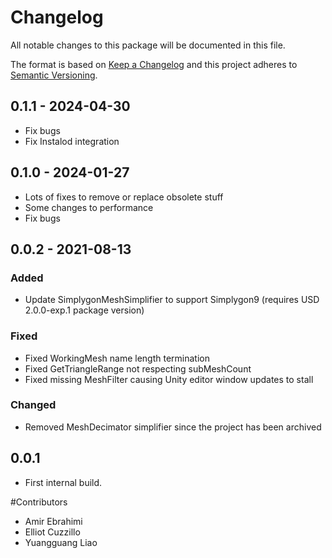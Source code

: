 # Changelog
All notable changes to this package will be documented in this file.

The format is based on [Keep a Changelog](http://keepachangelog.com/en/1.0.0/)
and this project adheres to [Semantic Versioning](http://semver.org/spec/v2.0.0.html).

## 0.1.1 - 2024-04-30
- Fix bugs
- Fix Instalod integration

## 0.1.0 - 2024-01-27
- Lots of fixes to remove or replace obsolete stuff
- Some changes to performance
- Fix bugs

## 0.0.2 - 2021-08-13
### Added
- Update SimplygonMeshSimplifier to support Simplygon9 (requires USD 2.0.0-exp.1 package version)

### Fixed
- Fixed WorkingMesh name length termination
- Fixed GetTriangleRange not respecting subMeshCount
- Fixed missing MeshFilter causing Unity editor window updates to stall

### Changed
- Removed MeshDecimator simplifier since the project has been archived

## 0.0.1
- First internal build.

#Contributors
- Amir Ebrahimi
- Elliot Cuzzillo
- Yuangguang Liao